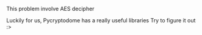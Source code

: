 This problem involve AES decipher

Luckily for us, Pycryptodome has a really useful libraries
Try to figure it out :>